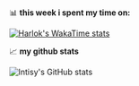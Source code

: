 📊 **this week i spent my time on:**

[![Harlok's WakaTime stats](https://github-readme-stats.vercel.app/api/wakatime?username=intisy&rank_icon=percentile)](https://github.com/intisy)


📈 **my github stats**

![Intisy's GitHub stats](https://github-readme-stats.vercel.app/api?username=intisy&show_icons=true)